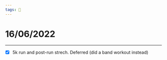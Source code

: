```yaml
---
tags: 📆
---
```


# 16/06/2022
---

- [x] 5k run and post-run strech. Deferred (did a band workout instead)

